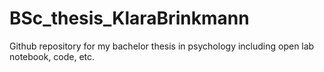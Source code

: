 # BSc_thesis_KlaraBrinkmann
Github repository for my bachelor thesis in psychology including open lab notebook, code, etc.
